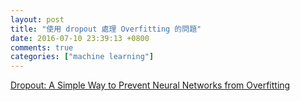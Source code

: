 ```yaml
---
layout: post
title: "使用 dropout 處理 Overfitting 的問題"
date: 2016-07-10 23:39:13 +0800
comments: true
categories: ["machine learning"]
---
```



<!-- more -->


[Dropout: A Simple Way to Prevent Neural Networks from Overfitting]

[Dropout: A Simple Way to Prevent Neural Networks from Overfitting]:http://jmlr.org/papers/v15/srivastava14a.html